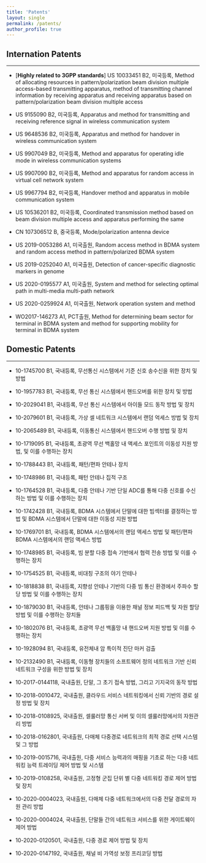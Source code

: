 ```yaml
---
title: 'Patents'
layout: single
permalink: /patents/
author_profile: true
---
```



## Internation Patents

---
- [**Highly related to 3GPP standards**] US 10033451 B2, 미국등록, Method of allocating resources in pattern/polarization beam division multiple access-based transmitting apparatus, method of transmitting channel information by receiving apparatus and receiving apparatus based on pattern/polarization beam division multiple access

- US 9155090 B2, 미국등록, Apparatus and method for transmitting and receiving reference signal in wireless communication system

- US 9648536 B2, 미국등록, Apparatus and method for handover in wireless communication system

- US 9907049 B2, 미국등록, Method and apparatus for operating idle mode in wireless communication systems

- US 9907090 B2, 미국등록, Method and apparatus for random access in virtual cell network system

- US 9967794 B2, 미국등록, Handover method and apparatus in mobile communication system

- US 10536201 B2, 미국등록, Coordinated transmission method based on beam division multiple access and apparatus performing the same

- CN 107306512 B, 중국등록, Mode/polarization antenna device

- US 2019-0053286 A1, 미국출원, Random access method in BDMA system and random access method in pattern/polarized BDMA system

- US 2019-0252040 A1, 미국출원, Detection of cancer-specific diagnostic markers in genome

- US 2020-0195577 A1, 미국출원, System and method for selecting optimal path in multi-media multi-path network

- US 2020-0259924 A1, 미국출원, Network operation system and method

- WO2017-146273 A1, PCT출원, Method for determining beam sector for terminal in BDMA system and method for supporting mobility for terminal in BDMA system



## Domestic Patents

---
- 10-1745700 B1, 국내등록, 무선통신 시스템에서 기준 신호 송수신을 위한 장치 및 방법

- 10-1957783 B1, 국내등록, 무선 통신 시스템에서 핸드오버를 위한 장치 및 방법

- 10-2029041 B1, 국내등록, 무선 통신 시스템에서 아이들 모드 동작 방법 및 장치

- 10-2079601 B1, 국내등록, 가상 셀 네트워크 시스템에서 랜덤 억세스 방법 및 장치

- 10-2065489 B1, 국내등록, 이동통신 시스템에서 핸드오버 수행 방법 및 장치

- 10-1719095 B1, 국내등록, 초광역 무선 백홀망 내 액세스 포인트의 이동성 지원 방법, 및 이를 수행하는 장치

- 10-1788443 B1, 국내등록, 패턴/편파 안테나 장치

- 10-1748986 B1, 국내등록, 패턴 안테나 집적 구조

- 10-1764528 B1, 국내등록, 다중 안테나 기반 단일 ADC를 통해 다중 신호를 수신하는 방법 및 이를 수행하는 장치

- 10-1742428 B1, 국내등록, BDMA 시스템에서 단말에 대한 빔섹터를 결정하는 방법 및 BDMA 시스템에서 단말에 대한 이동성 지원 방법

- 10-1769701 B1, 국내등록, BDMA 시스템에서의 랜덤 액세스 방법 및 패턴/편파 BDMA 시스템에서의 랜덤 액세스 방법

- 10-1748985 B1, 국내등록, 빔 분할 다중 접속 기반에서 협력 전송 방법 및 이를 수행하는 장치

- 10-1754525 B1, 국내등록, 비대칭 구조의 야기 안테나

- 10-1818838 B1, 국내등록, 지향성 안테나 기반의 다중 빔 통신 환경에서 주파수 할당 방법 및 이를 수행하는 장치

- 10-1879030 B1, 국내등록, 안테나 그룹핑을 이용한 채널 정보 피드백 및 자원 할당 방법 및 이를 수행하는 장치들

- 10-1802076 B1, 국내등록, 초광역 무선 백홀망 내 핸드오버 지원 방법 및 이를 수행하는 장치

- 10-1928094 B1, 국내등록, 유전체내 암 특이적 진단 마커 검출

- 10-2132490 B1, 국내등록, 이동형 장치들의 소프트웨어 정의 네트워크 기반 신뢰 네트워크 구성을 위한 방법 및 장치

- 10-2017-0144118, 국내출원, 단말, 그 초기 접속 방법, 그리고 기지국의 동작 방법

- 10-2018-0010472, 국내출원, 클라우드 서비스 네트워킹에서 신뢰 기반의 경로 설정 방법 및 장치

- 10-2018-0108925, 국내출원, 셀룰러망 통신 서버 및 이의 셀룰러망에서의 자원관리 방법

- 10-2018-0162801, 국내출원, 다매체 다중경로 네트워크의 최적 경로 선택 시스템 및 그 방법

- 10-2019-0015716, 국내출원, 다중 서비스 능력과의 매핑을 기초로 하는 다중 네트워킹 능력 트레이딩 제어 방법 및 시스템

- 10-2019-0108258, 국내출원, 고정형 군집 단위 별 다중 네트워킹 경로 제어 방법 및 장치

- 10-2020-0004023, 국내출원, 다매체 다중 네트워크에서의 다중 전달 경로의 자원 관리 방법

- 10-2020-0004024, 국내출원, 단말들 간의 네트워크 서비스를 위한 게이트웨이 제어 방법

- 10-2020-0120501, 국내출원, 다중 경로 제어 방법 및 장치

- 10-2020-0147192, 국내출원, 채널 비 가역성 보정 프리코딩 방법

